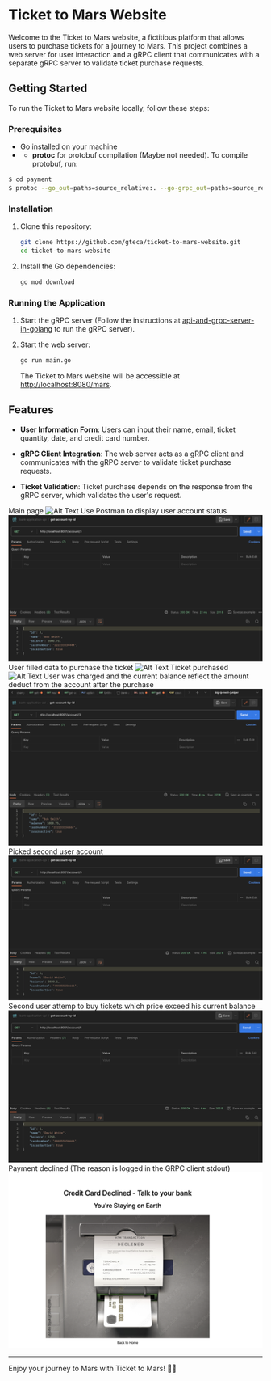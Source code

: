 # Ticket to Mars Website

Welcome to the Ticket to Mars website, a fictitious platform that allows users to purchase tickets for a journey to Mars. This project combines a web server for user interaction and a gRPC client that communicates with a separate gRPC server to validate ticket purchase requests.

## Getting Started

To run the Ticket to Mars website locally, follow these steps:

### Prerequisites

- [Go](https://golang.org/dl/) installed on your machine
- - **protoc** for protobuf compilation (Maybe not needed). To compile protobuf, run:
```bash
$ cd payment
$ protoc --go_out=paths=source_relative:. --go-grpc_out=paths=source_relative:. payment.proto
```

### Installation

1. Clone this repository:

   ```bash
   git clone https://github.com/gteca/ticket-to-mars-website.git
   cd ticket-to-mars-website
   ```

2. Install the Go dependencies:

   ```bash
   go mod download
   ```

### Running the Application

1. Start the gRPC server (Follow the instructions at [api-and-grpc-server-in-golang](https://github.com/gteca/api-and-grpc-server-in-golang) to run the gRPC server).

2. Start the web server:

   ```bash
   go run main.go
   ```

   The Ticket to Mars website will be accessible at [http://localhost:8080/mars](http://localhost:8000/mars).

## Features

- **User Information Form**: Users can input their name, email, ticket quantity, date, and credit card number.

- **gRPC Client Integration**: The web server acts as a gRPC client and communicates with the gRPC server to validate ticket purchase requests.

- **Ticket Validation**: Ticket purchase depends on the response from the gRPC server, which validates the user's request.

Main page
![Alt Text](./pictures/main_page.png)
Use Postman to display user account status 
![Alt Text](./pictures/postman_request.png)
User filled data to purchase the ticket
![Alt Text](./pictures/user_filled_data.png)
Ticket purchased
![Alt Text](./pictures/ticket_purchased.png)
User was charged and the current balance reflect the amount deduct from the account after the purchase
![Alt Text](./pictures/user_account_after_purchase.png)
Picked second user account
![Alt Text](./pictures/second_user_account.png)
Second user attemp to buy tickets which price exceed his current balance 
![Alt Text](./pictures/second_user_buying.png)
Payment declined (The reason is logged in the GRPC client stdout)
![Alt Text](./pictures/payment_declined.png)







---
Enjoy your journey to Mars with Ticket to Mars! 🚀✨